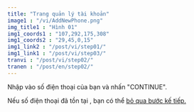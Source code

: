 ```yaml
---
title: "Trang quản lý tài khoản"
image1 : "/vi/AddNewPhone.png"
img_title1 : "Hình 01"
img1_coords1 : "107,292,175,308"
img1_coords2 : "29,45,0,15"
img1_link2 : "/post/vi/step01/"
img1_link1 : "/post/vi/step03/"
tranvi : "/post/vi/step02/"
tranen : "/post/en/step02/"
---
```

Nhập vào số điện thoại của bạn và nhấn "CONTINUE".

Nếu số điện thoại đã tồn tại , bạn có thể <a href="http://localhost:1313/post/vi/step04/">bỏ qua bước kế tiếp.</a>




